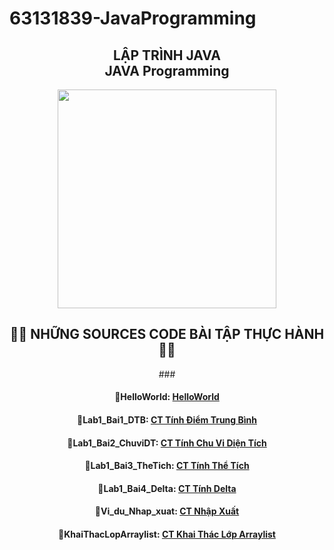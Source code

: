 # 63131839-JavaProgramming
<h2 align="center">LẬP TRÌNH JAVA<br>JAVA Programming</h2>



<div align="center">
  <img height="350" src="https://proeffico.com/wp-content/uploads/2023/10/e04182f6094f2764001c1df50b6a2971.gif"/>
  

<h2 align="center">📂📂 NHỮNG SOURCES CODE BÀI TẬP THỰC HÀNH📂📂</h2>
###
<div>
  <h4>📂HelloWorld: <a href = "https://github.com/teddieV/63131839-JavaProgramming/tree/main/HelloWorld">HelloWorld</a></h4>
</div>
<div>
  <h4>📂Lab1_Bai1_DTB: <a href = "https://github.com/teddieV/63131839-JavaProgramming/tree/main/Lab1_Bai1_DTB">CT Tính Điểm Trung Bình </a></h4>
</div>
<div>
  <h4>📂Lab1_Bai2_ChuviDT: <a href = "https://github.com/teddieV/63131839-JavaProgramming/tree/main/Lab1_Bai2_ChuviDT">CT Tính Chu Vi Diện Tích</a></h4>
</div>
<div>
  <h4>📂Lab1_Bai3_TheTich: <a href = "https://github.com/teddieV/63131839-JavaProgramming/tree/main/Lab1_Bai3_TheTich">CT Tính Thể Tích</a></h4>
</div>
<div>
  <h4>📂Lab1_Bai4_Delta: <a href = "https://github.com/teddieV/63131839-JavaProgramming/tree/main/Lab1_Bai4_Delta">CT Tính Delta</a></h4>
</div>
<div>
  <h4>📂Vi_du_Nhap_xuat: <a href = "https://github.com/teddieV/63131839-JavaProgramming/tree/main/ViduNhapxuat">CT Nhập Xuất</a></h4>
</div>
<div>
  <h4>📂KhaiThacLopArraylist: <a href = "https://github.com/teddieV/63131839-JavaProgramming/tree/main/KhaiThacLopArraylist">CT Khai Thác Lớp Arraylist</a></h4>
</div>
